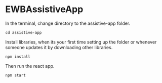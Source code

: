# EWBAssistiveApp

In the terminal, change directory to the assistive-app folder.

    cd assistive-app

Install libraries, when its your first time setting up the folder or whenever someone updates it by downloading other libraries.

    npm install

Then run the react app.

    npm start
